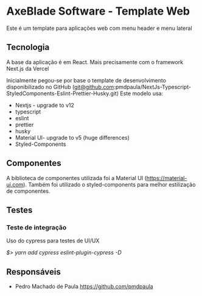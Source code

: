 # AxeBlade Software - Template Web

Este é um template para aplicações web com menu header e menu lateral

## Tecnologia

A base da aplicação é em React. Mais precisamente com o framework Next.js da Vercel

Inicialmente pegou-se por base o template de desenvolvimento disponibilizado no GitHub (git@github.com:pmdpaula/NextJs-Typescript-StyledComponents-Eslint-Prettier-Husky.git)
Este modelo usa:

- Nextjs - upgrade to v12
- typescript
- eslint
- prettier
- husky
- Material UI- upgrade to v5 (huge differences)
- Styled-Components

## Componentes

A biblioteca de componentes utilizada foi a Material UI (https://material-ui.com).
Também foi utilizado o styled-components para melhor estilização de componentes.

## Testes

### Teste de integração

Uso do cypress para testes de UI/UX

_$> yarn add cypress eslint-plugin-cypress -D_

## Responsáveis

- Pedro Machado de Paula https://github.com/pmdpaula
